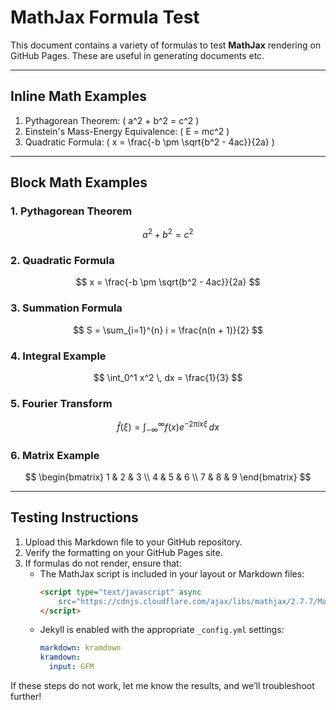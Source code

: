 # MathJax Formula Test

This document contains a variety of formulas to test **MathJax** rendering on GitHub Pages.  These are useful in generating documents etc.

---

## **Inline Math Examples**

1. Pythagorean Theorem: \( a^2 + b^2 = c^2 \)  
2. Einstein's Mass-Energy Equivalence: \( E = mc^2 \)  
3. Quadratic Formula: \( x = \frac{-b \pm \sqrt{b^2 - 4ac}}{2a} \)

---

## **Block Math Examples**

### **1. Pythagorean Theorem**
$$
a^2 + b^2 = c^2
$$

### **2. Quadratic Formula**
$$
x = \frac{-b \pm \sqrt{b^2 - 4ac}}{2a}
$$

### **3. Summation Formula**
$$
S = \sum_{i=1}^{n} i = \frac{n(n + 1)}{2}
$$

### **4. Integral Example**
$$
\int_0^1 x^2 \, dx = \frac{1}{3}
$$

### **5. Fourier Transform**
$$
\hat{f}(\xi) = \int_{-\infty}^\infty f(x) e^{-2\pi i x \xi} \, dx
$$

### **6. Matrix Example**
$$
\begin{bmatrix}
1 & 2 & 3 \\
4 & 5 & 6 \\
7 & 8 & 9
\end{bmatrix}
$$

---

## **Testing Instructions**

1. Upload this Markdown file to your GitHub repository.
2. Verify the formatting on your GitHub Pages site.
3. If formulas do not render, ensure that:
   - The MathJax script is included in your layout or Markdown files:
     ```html
     <script type="text/javascript" async
         src="https://cdnjs.cloudflare.com/ajax/libs/mathjax/2.7.7/MathJax.js?config=TeX-MML-AM_CHTML">
     </script>
     ```
   - Jekyll is enabled with the appropriate `_config.yml` settings:
     ```yaml
     markdown: kramdown
     kramdown:
       input: GFM
     ```

If these steps do not work, let me know the results, and we’ll troubleshoot further!
